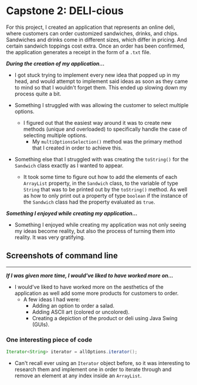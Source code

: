 # Capstone 2: DELI-cious
For this project, I created an application that represents an online deli, where customers can order customized 
sandwiches, drinks, and chips. Sandwiches and drinks come in different sizes, which differ in pricing. And certain 
sandwich toppings cost extra. Once an order has been confirmed, the application generates a receipt in the form of a
`.txt` file.

***During the creation of my application...***
- I got stuck trying to implement every new idea that popped up in my head, and would attempt to implement said ideas 
as soon as they came to mind so that I wouldn't forget them. This ended up slowing down my process quite a bit.


- Something I struggled with was allowing the customer to select multiple options.
    - I figured out that the easiest way around it was to create new methods (unique and overloaded) to specifically 
handle the case of selecting multiple options.
      -  My `multiOptionsSelection()` method was the primary method that I created in order to achieve this.


- Something else that I struggled with was creating the `toString()` for the `Sandwich` class exactly as I wanted to 
appear.
  - It took some time to figure out how to add the elements of each `ArrayList` property, in the `Sandwich` class, 
to the variable of type `String` that was to be printed out by the `toString()` method. As well as how to only print out 
a property of type `boolean` if the instance of the `Sandwich` class had the property evaluated as `true`.


***Something I enjoyed while creating my application...***
- Something I enjoyed while creating my application was not only seeing my ideas become reality, but also the process 
of turning them into reality. It was very gratifying.

## Screenshots of command line

------------


***If I was given more time, I would've liked to have worked more on...***
- I would've liked to have worked more on the aesthetics of the application as well add some more products for 
customers to order.
  - A few ideas I had were:
    - Adding an option to order a salad.
    - Adding ASCII art (colored or uncolored).
    - Creating a depiction of the product or deli using Java Swing (GUIs).

### One interesting piece of code
```java
Iterator<String> iterator = allOptions.iterator();
```
- Can't recall ever using an `Iterator` object before, so it was interesting to research them and implement one 
in order to iterate through and remove an element at any index inside an `ArrayList`.